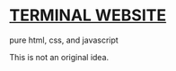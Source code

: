 # [TERMINAL WEBSITE](digitalcrimin4l.github.io)

pure html, css, and javascript 

This is not an original idea.
